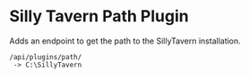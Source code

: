 # Silly Tavern Path Plugin

Adds an endpoint to get the path to the SillyTavern installation.

```
/api/plugins/path/
 -> C:\SillyTavern
```
